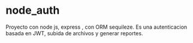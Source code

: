 # node_auth
Proyecto con node js, express , con ORM sequileze. Es una autenticacion basada en JWT, subida de archivos y generar reportes.
